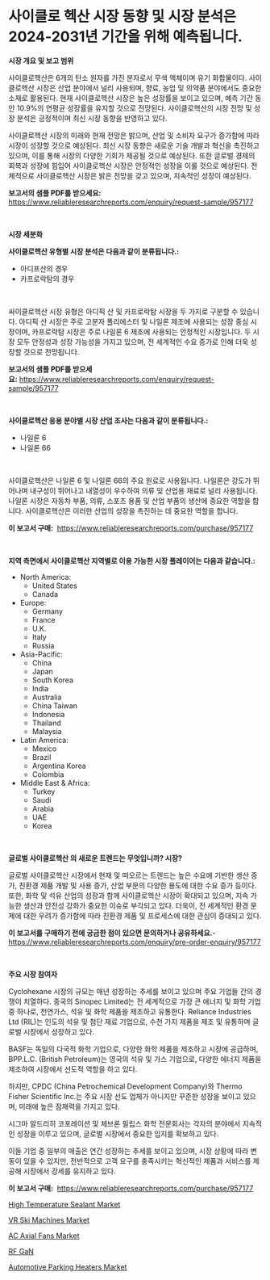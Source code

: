 <p><h1>사이클로 헥산 시장 동향 및 시장 분석은 2024-2031년 기간을 위해 예측됩니다.</h1></p><p><strong>시장 개요 및 보고 범위</strong></p>
<p><p>사이클로헥산은 6개의 탄소 원자를 가진 분자로서 무색 액체이며 유기 화합물이다. 사이클로헥산 시장은 산업 분야에서 널리 사용되며, 향료, 농업 및 의약품 분야에서도 중요한 소재로 활용된다. 현재 사이클로헥산 시장은 높은 성장률을 보이고 있으며, 예측 기간 동안 10.9%의 연평균 성장률을 유지할 것으로 전망된다. 사이클로헥산의 시장 전망 및 성장 분석은 긍정적이며 최신 시장 동향을 반영하고 있다.</p><p>사이클로헥산 시장의 미래와 현재 전망은 밝으며, 산업 및 소비자 요구가 증가함에 따라 시장이 성장할 것으로 예상된다. 최신 시장 동향은 새로운 기술 개발과 혁신을 촉진하고 있으며, 이를 통해 시장의 다양한 기회가 제공될 것으로 예상된다. 또한 글로벌 경제의 회복과 성장에 힘입어 사이클로헥산 시장은 안정적인 성장을 이룰 것으로 예상된다. 전체적으로 사이클로헥산 시장은 밝은 전망을 갖고 있으며, 지속적인 성장이 예상된다.</p></p>
<p><strong>보고서의 샘플 PDF를 받으세요:</strong> <a href="https://www.reliableresearchreports.com/enquiry/request-sample/957177">https://www.reliableresearchreports.com/enquiry/request-sample/957177</a></p>
<p>&nbsp;</p>
<p><strong>시장 세분화</strong></p>
<p><strong>사이클로헥산 유형별 시장 분석은 다음과 같이 분류됩니다.:</strong></p>
<p><ul><li>아디프산의 경우</li><li>카프로락탐의 경우</li></ul></p>
<p>&nbsp;</p>
<p><p>싸이클로헥산 시장 유형은 아디픽 산 및 카프로락탐 시장을 두 가지로 구분할 수 있습니다. 아디픽 산 시장은 주로 고분자 폴리에스터 및 나일론 제조에 사용되는 성장 중심 시장이며, 카프로락탐 시장은 주로 나일론 6 제조에 사용되는 안정적인 시장입니다. 두 시장 모두 안정성과 성장 가능성을 가지고 있으며, 전 세계적인 수요 증가로 인해 더욱 성장할 것으로 전망됩니다.</p></p>
<p><strong>보고서의 샘플 PDF를 받으세요:</strong>&nbsp;<a href="https://www.reliableresearchreports.com/enquiry/request-sample/957177">https://www.reliableresearchreports.com/enquiry/request-sample/957177</a></p>
<p>&nbsp;</p>
<p><strong> 사이클로헥산 응용 분야별 시장 산업 조사는 다음과 같이 분류됩니다.:</strong></p>
<p><ul><li>나일론 6</li><li>나일론 66</li></ul></p>
<p>&nbsp;</p>
<p><p>사이클로헥산은 나일론 6 및 나일론 66의 주요 원료로 사용됩니다. 나일론은 강도가 뛰어나며 내구성이 뛰어나고 내열성이 우수하여 의류 및 산업용 재료로 널리 사용됩니다. 나일론 시장은 자동차 부품, 의류, 스포츠 용품 및 산업 부품의 생산에 중요한 역할을 합니다. 사이클로헥산은 이러한 산업의 성장을 촉진하는 데 중요한 역할을 합니다.</p></p>
<p><strong>이 보고서 구매:</strong>&nbsp; <a href="https://www.reliableresearchreports.com/purchase/957177">https://www.reliableresearchreports.com/purchase/957177</a></p>
<p>&nbsp;</p>
<p><strong>지역 측면에서 사이클로헥산 지역별로 이용 가능한 시장 플레이어는 다음과 같습니다.:</strong></p>
<p><ul>
    <li>
        North America:
        <ul>
            <li>United States</li>
            <li>Canada</li>
        </ul>
    </li>
    <li>
        Europe:
        <ul>
            <li>Germany</li>
            <li>France</li>
            <li>U.K.</li>
            <li>Italy</li>
            <li>Russia</li>
        </ul>
    </li>
    <li>
        Asia-Pacific:
        <ul>
            <li>China</li>
            <li>Japan</li>
            <li>South Korea</li>
            <li>India</li>
            <li>Australia</li>
            <li>China Taiwan</li>
            <li>Indonesia</li>
            <li>Thailand</li>
            <li>Malaysia</li>
        </ul>
    </li>
    <li>
        Latin America:
        <ul>
            <li>Mexico</li>
            <li>Brazil</li>
            <li>Argentina Korea</li>
            <li>Colombia</li>
        </ul>
    </li>
    <li>
        Middle East & Africa:
        <ul>
            <li>Turkey</li>
            <li>Saudi</li>
            <li>Arabia</li>
            <li>UAE</li>
            <li>Korea</li>
        </ul>
    </li>
    </ul></p>
<p>&nbsp;</p>
<p><strong>글로벌 사이클로헥산 의 새로운 트렌드는 무엇입니까? 시장?</strong></p>
<p><p>글로벌 사이클로헥산 시장에서 현재 및 떠오르는 트렌드는 높은 수요에 기반한 생산 증가, 친환경 제품 개발 및 사용 증가, 산업 부문의 다양한 용도에 대한 수요 증가 등이다. 또한, 화학 및 석유 산업의 성장과 함께 사이클로헥산 시장이 확대되고 있으며, 지속 가능한 생산과 안전성 강화가 중요한 이슈로 부각되고 있다. 더욱이, 전 세계적인 환경 문제에 대한 우려가 증가함에 따라 친환경 제품 및 프로세스에 대한 관심이 증대되고 있다.</p></p>
<p><strong>이 보고서를 구매하기 전에 궁금한 점이 있으면 문의하거나 공유하세요.</strong>- <a href="https://www.reliableresearchreports.com/enquiry/pre-order-enquiry/957177">https://www.reliableresearchreports.com/enquiry/pre-order-enquiry/957177</a></p>
<p>&nbsp;</p>
<p><strong>주요 시장 참여자</strong></p>
<p><p>Cyclohexane 시장의 규모는 매년 성장하는 추세를 보이고 있으며 주요 기업들 간의 경쟁이 치열하다. 중국의 Sinopec Limited는 전 세계적으로 가장 큰 에너지 및 화학 기업 중 하나로, 천연가스, 석유 및 화학 제품을 제조하고 유통한다. Reliance Industries Ltd (RIL)는 인도의 석유 및 첨단 재료 기업으로, 수천 가지 제품을 제조 및 유통하며 글로벌 시장에서 성장하고 있다.</p><p>BASF는 독일의 다국적 화학 기업으로, 다양한 화학 제품을 제조하고 시장에 공급하며, BPP.L.C. (British Petroleum)는 영국의 석유 및 가스 기업으로, 다양한 에너지 제품을 제조하여 시장에서 선도적 역할을 하고 있다.</p><p>하지만, CPDC (China Petrochemical Development Company)와 Thermo Fisher Scientific Inc.는 주요 시장 선도 업체가 아니지만 꾸준한 성장을 보이고 있으며, 미래에 높은 잠재력을 가지고 있다. </p><p>시그마 알드리히 코포레이션 및 체브론 필립스 화학 전문회사는 각자의 분야에서 지속적인 성장을 이루고 있으며, 글로벌 시장에서 중요한 입지를 확보하고 있다.</p><p>이들 기업 중 일부의 매출은 연간 성장하는 추세를 보이고 있으며, 시장 상황에 따라 변동이 있을 수 있지만, 전반적으로 고객 요구를 충족시키는 혁신적인 제품과 서비스를 제공해 시장에서 강세를 유지하고 있다.</p></p>
<p><strong>이 보고서 구매:</strong>&nbsp;&nbsp;<a href="https://www.reliableresearchreports.com/purchase/957177">https://www.reliableresearchreports.com/purchase/957177</a></p>
<p><p><a href="https://meowing-lemming-dd3.notion.site/High-Temperature-Sealant-Market-Research-Report-Forecasted-for-Period-from-2024-2031-by-Market-Ty-f7dd2d8746484088a47635e86d59d8bd">High Temperature Sealant Market</a></p><p><a href="https://view.publitas.com/reportprime-1/vr-ski-machines-market-research-report-unlocks-analysis-on-the-market-financial-status-market-size-and-market-revenue-upto-2031/">VR Ski Machines Market</a></p><p><a href="https://issuu.com/reportprime-2/docs/ac-axial-fans-market-size-2030.pptx">AC Axial Fans Market</a></p><p><a href="https://github.com/fredrickeglers/Market-Research-Report-List-1/blob/main/5833907186979.md">RF GaN</a></p><p><a href="https://issuu.com/reportprime-2/docs/automotive-parking-heaters-market-size-2030.pptx">Automotive Parking Heaters Market</a></p></p>
